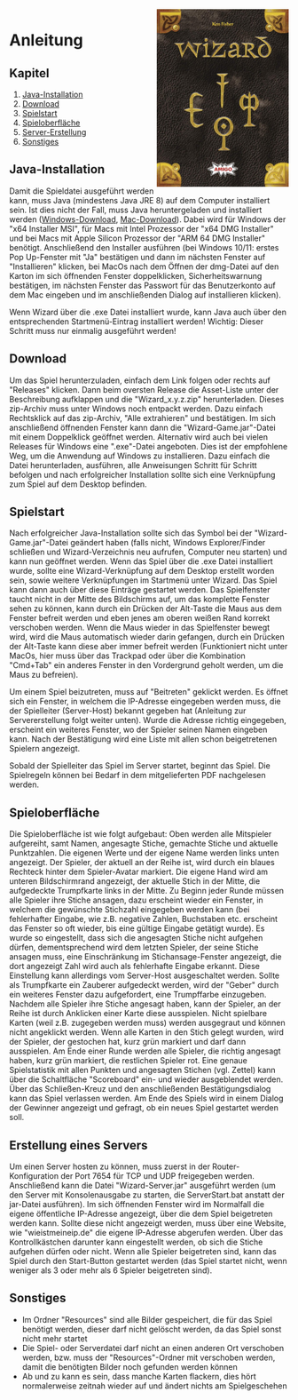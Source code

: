 <img align="right" src="https://github.com/julihuber0/Wizard/blob/master/Resources/wizardgame.png?raw=true" width="238" height="320">

# Anleitung

## Kapitel

1. [Java-Installation](#java-installation)
2. [Download](#download)
3. [Spielstart](#spielstart)
4. [Spieloberfläche](#spieloberfläche)
5. [Server-Erstellung](#erstellung-eines-servers)
6. [Sonstiges](#sonstiges)

## Java-Installation

Damit die Spieldatei ausgeführt werden kann, muss Java (mindestens Java JRE 8) auf dem Computer installiert sein. Ist dies nicht der Fall, muss Java heruntergeladen und installiert werden ([Windows-Download](https://www.oracle.com/java/technologies/downloads/#jdk17-windows), [Mac-Download](https://www.oracle.com/java/technologies/downloads/#jdk17-mac)). Dabei wird für Windows der "x64 Installer MSI", für Macs mit Intel Prozessor der "x64 DMG Installer" und bei Macs mit Apple Silicon Prozessor der "ARM 64 DMG Installer" benötigt. Anschließend den Installer ausführen (bei Windows 10/11: erstes Pop Up-Fenster mit "Ja" bestätigen und dann im nächsten Fenster auf "Installieren" klicken, bei MacOs nach dem Öffnen der dmg-Datei auf den Karton im sich öffnenden Fenster doppelklicken, Sicherheitswarnung bestätigen, im nächsten Fenster das Passwort für das Benutzerkonto auf dem Mac eingeben und im anschließenden Dialog auf installieren klicken).

Wenn Wizard über die .exe Datei installiert wurde, kann Java auch über den entsprechenden Startmenü-Eintrag installiert werden!
Wichtig: Dieser Schritt muss nur einmalig ausgeführt werden!

## Download

Um das Spiel herunterzuladen, einfach dem Link folgen oder rechts auf "Releases" klicken. Dann beim oversten Release die Asset-Liste unter der Beschreibung aufklappen und die "Wizard_x.y.z.zip" herunterladen. Dieses zip-Archiv muss unter Windows noch entpackt werden. Dazu einfach Rechtsklick auf das zip-Archiv, "Alle extrahieren" und bestätigen. Im sich anschließend öffnenden Fenster kann dann die "Wizard-Game.jar"-Datei mit einem Doppelklick geöffnet werden. Alternativ wird auch bei vielen Releases für Windows eine ".exe"-Datei angeboten. Dies ist der empfohlene Weg, um die Anwendung auf Windows zu installieren. Dazu einfach die Datei herunterladen, ausführen, alle Anweisungen Schritt für Schritt befolgen und nach erfolgreicher Installation sollte sich eine Verknüpfung zum Spiel auf dem Desktop befinden.

## Spielstart

Nach erfolgreicher Java-Installation sollte sich das Symbol bei der "Wizard-Game.jar"-Datei geändert haben (falls nicht, Windows Explorer/Finder
schließen und Wizard-Verzeichnis neu aufrufen, Computer neu starten) und kann nun geöffnet werden. Wenn das Spiel 
über die .exe Datei installiert wurde, sollte eine Wizard-Verknüpfung auf dem Desktop erstellt worden sein, sowie weitere Verknüpfungen im Startmenü unter
Wizard. Das Spiel kann dann auch über diese Einträge gestartet werden. Das Spielfenster taucht nicht in der Mitte
des Bildschirms auf, um das komplette Fenster sehen zu können, kann durch ein Drücken der Alt-Taste die Maus aus dem Fenster befreit werden
und eben jenes am oberen weißen Rand korrekt verschoben werden. Wenn die Maus wieder in das Spielfenster bewegt wird, wird die Maus automatisch
wieder darin gefangen, durch ein Drücken der Alt-Taste kann diese aber immer befreit werden (Funktioniert nicht unter MacOs, hier muss über das
Trackpad oder über die Kombination "Cmd+Tab" ein anderes Fenster in den Vordergrund geholt werden, um die Maus zu befreien).

Um einem Spiel beizutreten, muss auf "Beitreten" geklickt werden. Es öffnet sich ein Fenster, in welchem die IP-Adresse eingegeben werden
muss, die der Spielleiter (Server-Host) bekannt gegeben hat (Anleitung zur Servererstellung folgt weiter unten). Wurde die Adresse richtig
eingegeben, erscheint ein weiteres Fenster, wo der Spieler seinen Namen eingeben kann. Nach der Bestätigung wird eine Liste mit allen schon
beigetretenen Spielern angezeigt.

Sobald der Spielleiter das Spiel im Server startet, beginnt das Spiel. Die Spielregeln können bei Bedarf in dem mitgelieferten PDF
nachgelesen werden.

## Spieloberfläche

Die Spieloberfläche ist wie folgt aufgebaut: Oben werden alle Mitspieler aufgereiht, samt Namen, angesagte Stiche, gemachte Stiche und
aktuelle Punktzahlen. Die eigenen Werte und der eigene Name werden links unten angezeigt. Der Spieler, der aktuell an der Reihe ist, wird
durch ein blaues Rechteck hinter dem Spieler-Avatar markiert. Die eigene Hand wird am unteren Bildschirmrand angezeigt, 
der aktuelle Stich in der Mitte, die aufgedeckte Trumpfkarte links in der Mitte. Zu Beginn jeder Runde müssen alle 
Spieler ihre Stiche ansagen, dazu erscheint wieder ein Fenster, in welchem die gewünschte Stichzahl eingegeben 
werden kann (bei fehlerhafter Eingabe, wie z.B. negative Zahlen, Buchstaben etc. erscheint das Fenster so oft wieder,
bis eine gültige Eingabe getätigt wurde). Es wurde so eingestellt, dass sich die angesagten Stiche nicht aufgehen 
dürfen, dementsprechend wird dem letzten Spieler, der seine Stiche ansagen muss, eine Einschränkung im 
Stichansage-Fenster angezeigt, die dort angezeigt Zahl wird auch als fehlerhafte Eingabe erkannt. Diese Einstellung 
kann allerdings vom Server-Host ausgeschaltet werden. Sollte als Trumpfkarte ein Zauberer aufgedeckt werden, wird 
der "Geber" durch ein weiteres Fenster dazu aufgefordert, eine Trumpffarbe einzugeben. Nachdem alle Spieler ihre 
Stiche angesagt haben, kann der Spieler, an der Reihe ist durch Anklicken einer Karte diese ausspielen. Nicht 
spielbare Karten (weil z.B. zugegeben werden muss) werden ausgegraut und können nicht angeklickt werden. Wenn alle 
Karten in den Stich gelegt wurden, wird der Spieler, der gestochen hat, kurz grün markiert und darf dann ausspielen. 
Am Ende einer Runde werden alle Spieler, die richtig angesagt haben, kurz grün markiert, die restlichen Spieler rot. Eine
genaue Spielstatistik mit allen Punkten und angesagten Stichen (vgl. Zettel) kann über die Schaltfläche "Scoreboard" ein- und wieder
ausgeblendet werden. Über das Schließen-Kreuz und den anschließenden Bestätigungsdialog kann das Spiel verlassen werden.
Am Ende des Spiels wird in einem Dialog der Gewinner angezeigt und gefragt, ob ein neues Spiel gestartet werden soll.

## Erstellung eines Servers

Um einen Server hosten zu können, muss zuerst in der Router-Konfiguration der Port 7654 für TCP und UDP freigegeben 
werden. Anschließend kann die Datei "Wizard-Server.jar" ausgeführt werden (um den Server mit Konsolenausgabe zu 
starten, die ServerStart.bat anstatt der jar-Datei ausführen). Im sich öffnenden Fenster wird im Normalfall die 
eigene öffentliche IP-Adresse angezeigt, über die dem Spiel beigetreten werden kann. Sollte diese nicht angezeigt 
werden, muss über eine Website, wie "wieistmeineip.de" die eigene IP-Adresse abgerufen werden. Über das 
Kontrollkästchen darunter kann eingestellt werden, ob sich die Stiche aufgehen dürfen oder nicht. Wenn alle Spieler 
beigetreten sind, kann das Spiel durch den Start-Button gestartet werden (das Spiel startet nicht, wenn weniger als 3 
oder mehr als 6 Spieler beigetreten sind).

## Sonstiges

- Im Ordner "Resources" sind alle Bilder gespeichert, die für das Spiel benötigt werden, dieser darf nicht gelöscht werden, da das Spiel
  sonst nicht mehr startet
- Die Spiel- oder Serverdatei darf nicht an einen anderen Ort verschoben werden, bzw. muss der "Resources"-Ordner 
  mit verschoben werden, damit die benötigten Bilder noch gefunden werden können
- Ab und zu kann es sein, dass manche Karten flackern, dies hört normalerweise zeitnah wieder auf und ändert nichts am Spielgeschehen
